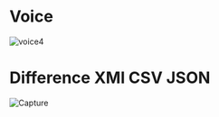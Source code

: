 # Voice
![voice4](https://github.com/AliarshiaAbdolahi/python-class/assets/137824806/8cd5717c-ffac-4b22-a1fd-f6cf2f8436d7)
# Difference XMl CSV JSON
![Capture](https://github.com/AliarshiaAbdolahi/python-class/assets/137824806/30dc86f3-d0af-4acf-b864-b9afe0962cc8)
